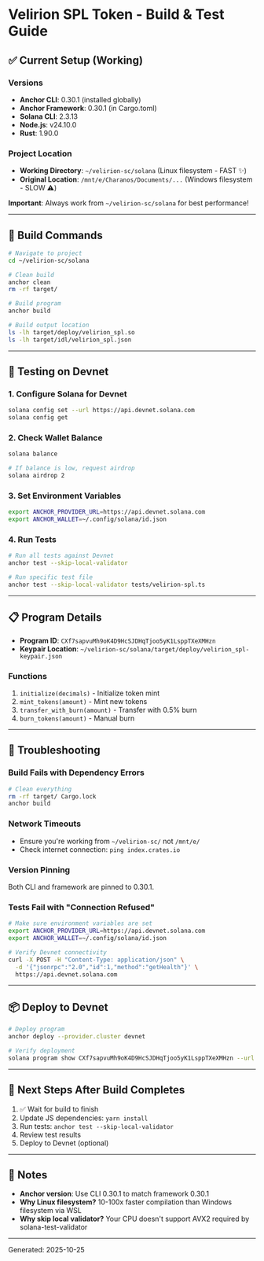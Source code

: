 # Velirion SPL Token - Build & Test Guide

## ✅ Current Setup (Working)

### Versions

- **Anchor CLI**: 0.30.1 (installed globally)
- **Anchor Framework**: 0.30.1 (in Cargo.toml)
- **Solana CLI**: 2.3.13
- **Node.js**: v24.10.0
- **Rust**: 1.90.0

### Project Location

- **Working Directory**: `~/velirion-sc/solana` (Linux filesystem - FAST ✨)
- **Original Location**: `/mnt/e/Charanos/Documents/...` (Windows filesystem - SLOW ⚠️)

**Important**: Always work from `~/velirion-sc/solana` for best performance!

---

## 🚀 Build Commands

```bash
# Navigate to project
cd ~/velirion-sc/solana

# Clean build
anchor clean
rm -rf target/

# Build program
anchor build

# Build output location
ls -lh target/deploy/velirion_spl.so
ls -lh target/idl/velirion_spl.json
```

---

## 🧪 Testing on Devnet

### 1. Configure Solana for Devnet

```bash
solana config set --url https://api.devnet.solana.com
solana config get
```

### 2. Check Wallet Balance

```bash
solana balance

# If balance is low, request airdrop
solana airdrop 2
```

### 3. Set Environment Variables

```bash
export ANCHOR_PROVIDER_URL=https://api.devnet.solana.com
export ANCHOR_WALLET=~/.config/solana/id.json
```

### 4. Run Tests

```bash
# Run all tests against Devnet
anchor test --skip-local-validator

# Run specific test file
anchor test --skip-local-validator tests/velirion-spl.ts
```

---

## 📋 Program Details

- **Program ID**: `CXf7sapvuMh9oK4D9HcSJDHqTjoo5yK1LsppTXeXMHzn`
- **Keypair Location**: `~/velirion-sc/solana/target/deploy/velirion_spl-keypair.json`

### Functions

1. `initialize(decimals)` - Initialize token mint
2. `mint_tokens(amount)` - Mint new tokens
3. `transfer_with_burn(amount)` - Transfer with 0.5% burn
4. `burn_tokens(amount)` - Manual burn

---

## 🔧 Troubleshooting

### Build Fails with Dependency Errors

```bash
# Clean everything
rm -rf target/ Cargo.lock
anchor build
```

### Network Timeouts

- Ensure you're working from `~/velirion-sc/` not `/mnt/e/`
- Check internet connection: `ping index.crates.io`

### Version Pinning

Both CLI and framework are pinned to 0.30.1.

### Tests Fail with "Connection Refused"

```bash
# Make sure environment variables are set
export ANCHOR_PROVIDER_URL=https://api.devnet.solana.com
export ANCHOR_WALLET=~/.config/solana/id.json

# Verify Devnet connectivity
curl -X POST -H "Content-Type: application/json" \
  -d '{"jsonrpc":"2.0","id":1,"method":"getHealth"}' \
  https://api.devnet.solana.com
```

---

## 📦 Deploy to Devnet

```bash
# Deploy program
anchor deploy --provider.cluster devnet

# Verify deployment
solana program show CXf7sapvuMh9oK4D9HcSJDHqTjoo5yK1LsppTXeXMHzn --url devnet
```

---

## 🎯 Next Steps After Build Completes

1. ✅ Wait for build to finish
2. Update JS dependencies: `yarn install`
3. Run tests: `anchor test --skip-local-validator`
4. Review test results
5. Deploy to Devnet (optional)

---

## 📝 Notes

- **Anchor version**: Use CLI 0.30.1 to match framework 0.30.1
- **Why Linux filesystem?** 10-100x faster compilation than Windows filesystem via WSL
- **Why skip local validator?** Your CPU doesn't support AVX2 required by solana-test-validator

---

Generated: 2025-10-25
